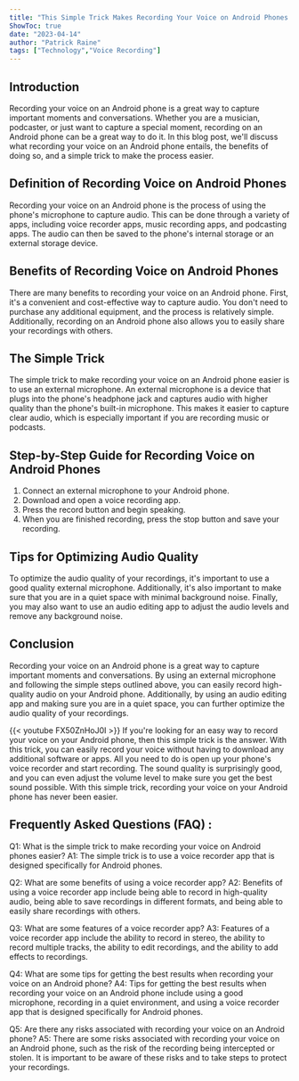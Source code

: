 ```yaml
---
title: "This Simple Trick Makes Recording Your Voice on Android Phones a Breeze!"
ShowToc: true 
date: "2023-04-14"
author: "Patrick Raine" 
tags: ["Technology","Voice Recording"]
---
```

## Introduction
Recording your voice on an Android phone is a great way to capture important moments and conversations. Whether you are a musician, podcaster, or just want to capture a special moment, recording on an Android phone can be a great way to do it. In this blog post, we'll discuss what recording your voice on an Android phone entails, the benefits of doing so, and a simple trick to make the process easier. 

## Definition of Recording Voice on Android Phones
Recording your voice on an Android phone is the process of using the phone's microphone to capture audio. This can be done through a variety of apps, including voice recorder apps, music recording apps, and podcasting apps. The audio can then be saved to the phone's internal storage or an external storage device. 

## Benefits of Recording Voice on Android Phones
There are many benefits to recording your voice on an Android phone. First, it's a convenient and cost-effective way to capture audio. You don't need to purchase any additional equipment, and the process is relatively simple. Additionally, recording on an Android phone also allows you to easily share your recordings with others. 

## The Simple Trick
The simple trick to make recording your voice on an Android phone easier is to use an external microphone. An external microphone is a device that plugs into the phone's headphone jack and captures audio with higher quality than the phone's built-in microphone. This makes it easier to capture clear audio, which is especially important if you are recording music or podcasts. 

## Step-by-Step Guide for Recording Voice on Android Phones
1. Connect an external microphone to your Android phone. 
2. Download and open a voice recording app. 
3. Press the record button and begin speaking. 
4. When you are finished recording, press the stop button and save your recording. 

## Tips for Optimizing Audio Quality
To optimize the audio quality of your recordings, it's important to use a good quality external microphone. Additionally, it's also important to make sure that you are in a quiet space with minimal background noise. Finally, you may also want to use an audio editing app to adjust the audio levels and remove any background noise. 

## Conclusion
Recording your voice on an Android phone is a great way to capture important moments and conversations. By using an external microphone and following the simple steps outlined above, you can easily record high-quality audio on your Android phone. Additionally, by using an audio editing app and making sure you are in a quiet space, you can further optimize the audio quality of your recordings.

{{< youtube FX50ZnHoJ0I >}} 
If you're looking for an easy way to record your voice on your Android phone, then this simple trick is the answer. With this trick, you can easily record your voice without having to download any additional software or apps. All you need to do is open up your phone's voice recorder and start recording. The sound quality is surprisingly good, and you can even adjust the volume level to make sure you get the best sound possible. With this simple trick, recording your voice on your Android phone has never been easier.

## Frequently Asked Questions (FAQ) :
Q1: What is the simple trick to make recording your voice on Android phones easier?
A1: The simple trick is to use a voice recorder app that is designed specifically for Android phones. 

Q2: What are some benefits of using a voice recorder app?
A2: Benefits of using a voice recorder app include being able to record in high-quality audio, being able to save recordings in different formats, and being able to easily share recordings with others. 

Q3: What are some features of a voice recorder app?
A3: Features of a voice recorder app include the ability to record in stereo, the ability to record multiple tracks, the ability to edit recordings, and the ability to add effects to recordings. 

Q4: What are some tips for getting the best results when recording your voice on an Android phone?
A4: Tips for getting the best results when recording your voice on an Android phone include using a good microphone, recording in a quiet environment, and using a voice recorder app that is designed specifically for Android phones. 

Q5: Are there any risks associated with recording your voice on an Android phone?
A5: There are some risks associated with recording your voice on an Android phone, such as the risk of the recording being intercepted or stolen. It is important to be aware of these risks and to take steps to protect your recordings.


